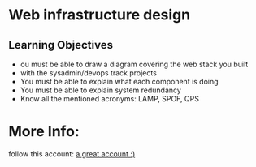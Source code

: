 # Web infrastructure design

## Learning Objectives

- ou must be able to draw a diagram covering the web stack you built
- with the sysadmin/devops track projects
- You must be able to explain what each component is doing
- You must be able to explain system redundancy
- Know all the mentioned acronyms: LAMP, SPOF, QPS

# More Info:
follow this account: [a great account :)](https://github.com/Alltoft)
